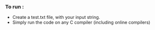 ### To run :
 
* Create a test.txt file, with your input string.<br />
* Simply run the code on any C compiler (including online compilers)
